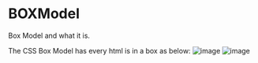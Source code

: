 # BOXModel
Box Model and what it is.

The CSS Box Model has every html is in a box as below:
![image](https://github.com/nafizjiwa/BOXModel/assets/56348190/3c261939-0bb7-4c09-9414-8b1ee4be2143)
![image](https://github.com/nafizjiwa/BOXModel/assets/56348190/c4901cf1-9131-465b-aff9-61b2ef711fc8)




